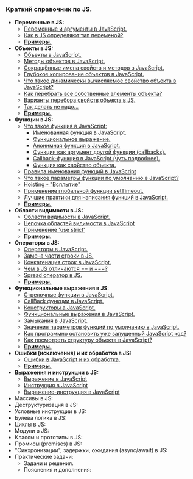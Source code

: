 ### Краткий справочник по JS.

- **Переменные в JS:**
  - [Переменные и аргументы в JavaScript. ](https://github.com/JcoderPaul/JS_LS_GREEN_BOOK/blob/master/Js_ls_1_var/DOC/VariablesArguments.md)
  - [Как в JS определяют тип переменой?](https://github.com/JcoderPaul/JS_LS_GREEN_BOOK/blob/master/Js_ls_1_var/DOC/JSCheckVariableType.md)
  - [**Примеры.**](https://github.com/JcoderPaul/JS_LS_GREEN_BOOK/tree/master/Js_ls_1_var/Examples)
- **Объекты в JS:**
  - [Объекты в JavaScript.](https://github.com/JcoderPaul/JS_LS_GREEN_BOOK/blob/master/Js_ls_2_object/DOC/JavaScriptObjects.md)
  - [Методы объектов в JavaScript.](https://github.com/JcoderPaul/JS_LS_GREEN_BOOK/blob/master/Js_ls_2_object/DOC/JSObjectsWithMethods.md)
  - [Сокращённые имена свойств и методов в JavaScript.](https://github.com/JcoderPaul/JS_LS_GREEN_BOOK/blob/master/Js_ls_2_object/DOC/ShortPropertyAndMethodNamesOnJS.md)
  - [Глубокое копирование объектов в JavaScript.](https://github.com/JcoderPaul/JS_LS_GREEN_BOOK/blob/master/Js_ls_2_object/DOC/DeepCloneObjectsOnJS.md)
  - [Что такое динамически вычисляемое свойство объекта в JavaScript?](https://github.com/JcoderPaul/JS_LS_GREEN_BOOK/blob/master/Js_ls_2_object/DOC/DynamicallyPropertyOfObject.md)
  - [Как перебрать все собственные элементы объекта?](https://github.com/JcoderPaul/JS_LS_GREEN_BOOK/blob/master/Js_ls_2_object/DOC/CheckObjectOwnElementsExample.md)
  - [Варианты перебора свойств объекта в JS.](https://github.com/JcoderPaul/JS_LS_GREEN_BOOK/blob/master/Js_ls_2_object/DOC/JSObjectIterate.md)
  - [Так делать не надо...](https://github.com/JcoderPaul/JS_LS_GREEN_BOOK/blob/master/Js_ls_2_object/DOC/DoNotDoThisObjectPrototypeModification.md)
  - [**Примеры.**](https://github.com/JcoderPaul/JS_LS_GREEN_BOOK/tree/master/Js_ls_2_object/Examples)
- **Функции в JS:**
  - [Что такое функция в JavaScript:](https://github.com/JcoderPaul/JS_LS_GREEN_BOOK/blob/master/Js_ls_3_functions/DOC/0_Function_on_JS.md)
    - [Именованная функция в JavaScript.](https://github.com/JcoderPaul/JS_LS_GREEN_BOOK/blob/master/Js_ls_3_functions/DOC/1_Named_function_%20JavaScript.md)
    - [Функциональное выражение.](https://github.com/JcoderPaul/JS_LS_GREEN_BOOK/blob/master/Js_ls_3_functions/DOC/2_Assigned_to_variable_JavaScript.md)
    - [Анонимная функция в JavaScript.](https://github.com/JcoderPaul/JS_LS_GREEN_BOOK/blob/master/Js_ls_3_functions/DOC/3_Anonymous_function_JavaScript.md)
    - [Функция как аргумент другой функции (callbacks).](https://github.com/JcoderPaul/JS_LS_GREEN_BOOK/blob/master/Js_ls_3_functions/DOC/4_Function_argument_another_function_%D0%A1allBack_JavaScript.md)
    - [Callback-функция в JavaScript (чуть подробнее).](https://github.com/JcoderPaul/JS_LS_GREEN_BOOK/blob/master/Js_ls_3_functions/DOC/4_1_CallBackFunctionOnJS.md)
    - [Функция как свойство объекта.](https://github.com/JcoderPaul/JS_LS_GREEN_BOOK/blob/master/Js_ls_3_functions/DOC/5_Function_as_property_value_JavaScript.md)
  - [Правила именования функций в JavaScript](https://github.com/JcoderPaul/JS_LS_GREEN_BOOK/blob/master/Js_ls_3_functions/DOC/NamingFunctionRules.md)
  - [Что такое параметры функции по умолчанию в JavaScript?](https://github.com/JcoderPaul/JS_LS_GREEN_BOOK/blob/master/Js_ls_3_functions/DOC/DefaultFunctionParametersOnJS.md)
  - [Hoisting - "Всплытие"](https://github.com/JcoderPaul/JS_LS_GREEN_BOOK/blob/master/Js_ls_3_functions/DOC/JavaScriptHoisting.md)
  - [Применение глобальной функции setTimeout.](https://github.com/JcoderPaul/JS_LS_GREEN_BOOK/blob/master/Js_ls_3_functions/DOC/Global_function_setTimeout.md)
  - [Лучшие практики для написания функций в JavaScript.](https://github.com/JcoderPaul/JS_LS_GREEN_BOOK/blob/master/Js_ls_3_functions/DOC/BestPracticeForJavaScriptFunction.md)
  - [**Примеры.**](https://github.com/JcoderPaul/JS_LS_GREEN_BOOK/tree/master/Js_ls_3_functions/Examples)
- **Области видимости в JS:**
  - [Области видимости в JavaScript.](https://github.com/JcoderPaul/JS_LS_GREEN_BOOK/blob/master/Js_ls_4_visibility_scopes/DOC/ScopesVisibilityOnJavaScript.md)
  - [Цепочка областей видимости в JavaScript](https://github.com/JcoderPaul/JS_LS_GREEN_BOOK/blob/master/Js_ls_4_visibility_scopes/DOC/ScopeChainInJavaScript.md)
  - [Применение 'use strict'](https://github.com/JcoderPaul/JS_LS_GREEN_BOOK/blob/master/Js_ls_4_visibility_scopes/DOC/UseStrict.md)
  - [**Примеры.**](https://github.com/JcoderPaul/JS_LS_GREEN_BOOK/tree/master/Js_ls_4_visibility_scopes/Examples) 
- **Операторы в JS:**
  - [Операторы в JavaScript.](https://github.com/JcoderPaul/JS_LS_GREEN_BOOK/blob/master/Js_ls_5_operators/DOC/JavaScriptOperators.md)
  - [Замена части строки в JS.](https://github.com/JcoderPaul/JS_LS_GREEN_BOOK/blob/master/Js_ls_5_operators/DOC/JavaScriptStringReplace.md)
  - [Конкатенация строк в JavaScript.](https://github.com/JcoderPaul/JS_LS_GREEN_BOOK/blob/master/Js_ls_5_operators/DOC/StringConcat.md)
  - [Чем в JS отличаются == и ===?](https://github.com/JcoderPaul/JS_LS_GREEN_BOOK/blob/master/Js_ls_5_operators/DOC/%D0%A1omplianceAndStrictComplianceOnJS.md)
  - [Spread оператор в JS.](https://github.com/JcoderPaul/JS_LS_GREEN_BOOK/blob/master/Js_ls_5_operators/DOC/SpreadOperator.md)
  - [**Примеры.**](https://github.com/JcoderPaul/JS_LS_GREEN_BOOK/tree/master/Js_ls_5_operators/Examples)
- **Функциональные выражения в JS:**
  - [Стрелочные функции в JavaScript.](https://github.com/JcoderPaul/JS_LS_GREEN_BOOK/blob/master/Js_ls_6_functional_expressions/DOC/ArrowFunctions.md)
  - [CallBack функции в JavaScript.](https://github.com/JcoderPaul/JS_LS_GREEN_BOOK/blob/master/Js_ls_6_functional_expressions/DOC/CallBackFunctionInJavaScript.md)
  - [Конструкторы а JavaScript.](https://github.com/JcoderPaul/JS_LS_GREEN_BOOK/blob/master/Js_ls_6_functional_expressions/DOC/ConstructorInJavaScript.md)
  - [Функциональные выражения в JavaScript.](https://github.com/JcoderPaul/JS_LS_GREEN_BOOK/blob/master/Js_ls_6_functional_expressions/DOC/FunctionalExpressions.md)
  - [Замыкания в JavaScript.](https://github.com/JcoderPaul/JS_LS_GREEN_BOOK/blob/master/Js_ls_6_functional_expressions/DOC/%D0%A1losuresOnJavaScript.md)
  - [Значения параметров функций по умолчанию в JavaScript.](https://github.com/JcoderPaul/JS_LS_GREEN_BOOK/blob/master/Js_ls_6_functional_expressions/DOC/DefaultFunctionParameterValues.md)
  - [Как программно остановить уже запущенный JavaScript код?](https://github.com/JcoderPaul/JS_LS_GREEN_BOOK/blob/master/Js_ls_6_functional_expressions/DOC/StopJavaScriptCode.md)
  - [Как посмотреть структуру объекта в JavaScript?](https://github.com/JcoderPaul/JS_LS_GREEN_BOOK/blob/master/Js_ls_6_functional_expressions/DOC/ViewStructureJavaScriptObject.md)
  - [**Примеры.**](https://github.com/JcoderPaul/JS_LS_GREEN_BOOK/tree/master/Js_ls_6_functional_expressions/Examples) 
- **Ошибки (исключения) и их обработка в JS:**
  - [Ошибки в JavaScript и их обработка.](https://github.com/JcoderPaul/JS_LS_GREEN_BOOK/blob/master/Js_ls_7_errors/DOC/ErrorsInJavaScriptAndHandling.md)
  - [**Примеры.**](https://github.com/JcoderPaul/JS_LS_GREEN_BOOK/tree/master/Js_ls_7_errors/Examples)
- **Выражения и инструкции в JS:**
  - [Выражение в JavaScript](https://github.com/JcoderPaul/JS_LS_GREEN_BOOK/blob/master/Js_ls_8_expressions_and_instructions_only_doc/DOC/JavaScriptExpression.md)
  - [Инструкция в JavaScript](https://github.com/JcoderPaul/JS_LS_GREEN_BOOK/blob/master/Js_ls_8_expressions_and_instructions_only_doc/DOC/JavaScriptInstructions.md)
  - [Выражение-инструкция в JavaScript](https://github.com/JcoderPaul/JS_LS_GREEN_BOOK/blob/master/Js_ls_8_expressions_and_instructions_only_doc/DOC/JavaScriptExpressionStatement.md)
- Массивы в JS:
- Деструктуризация в JS:
- Условные инструкции в JS:
- Булева логика в JS:
- Циклы в JS:
- Модули в JS:
- Классы и прототипы в JS:
- Промисы (promises) в JS:
- "Синхронизации", задержки, ожидания (async/await) в JS:
- Практические задачи:
  - Задачи и решения.
  - Пояснения и дополнения: 